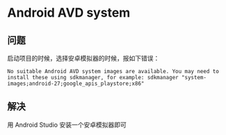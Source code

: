 # Android AVD system

## 问题

启动项目的时候，选择安卓模拟器的时候，报如下错误：

```
No suitable Android AVD system images are available. You may need to install these using sdkmanager, for example: sdkmanager "system-images;android-27;google_apis_playstore;x86"
```

## 解决

用 Android Studio 安装一个安卓模拟器即可
